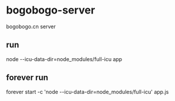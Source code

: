 # bogobogo-server
bogobogo.cn server
## run
node --icu-data-dir=node_modules/full-icu app
## forever run
forever start -c 'node --icu-data-dir=node_modules/full-icu' app.js